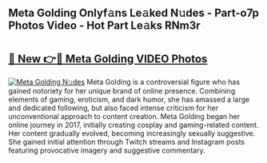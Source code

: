 ## Meta Golding Onlyf𝚊ns Le𝚊ked N𝚞des - Part-o7p Photos Video - Hot Part Le𝚊ks RNm3r

# <h2><a href="http://ab51254.deff.icu/?id=Meta+Golding">🔗 New 👉🔴 Meta Golding VIDEO Photos</a></h2>

[![Meta Golding N𝚞des](https://i.imgur.com/rIISA9y.gif)](http://ab51254.deff.icu/?id=Meta+Golding)
Meta Golding is a controversial figure who has gained notoriety for her unique brand of online presence. Combining elements of gaming, eroticism, and dark humor, she has amassed a large and dedicated following, but also faced intense criticism for her unconventional approach to content creation. Meta Golding began her online journey in 2017, initially creating cosplay and gaming-related content. Her content gradually evolved, becoming increasingly sexually suggestive. She gained initial attention through Twitch streams and Instagram posts featuring provocative imagery and suggestive commentary.
